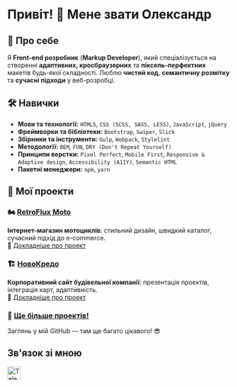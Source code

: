 # Привіт! 👋 Мене звати Олександр

## 🚀 Про себе
Я **Front-end розробник** (**Markup Developer**), який спеціалізується на створенні **адаптивних, кросбраузерних** та **піксель-перфектних** макетів будь-якої складності. Люблю **чистий код**, **семантичну розмітку** та **сучасні підходи** у веб-розробці.

<!-- <img width="40px" height="40px" src="https://img.shields.io/badge/-white?style=for-the-badge&logo=html5&logoColor=#E34F26"/> -->

## 🛠️ Навички
- **Мови та технології:** `HTML5`, `CSS (SCSS, SASS, LESS)`, `JavaScript`, `jQuery`
- **Фреймворки та бібліотеки:** `Bootstrap`, `Swiper`, `Slick`
- **Збірники та інструменти:** `Gulp`, `Webpack`, `Stylelint`
- **Методології:** `BEM`, `FUN`, `DRY (Don't Repeat Yourself)`
- **Принципи верстки:** `Pixel Perfect`, `Mobile First`, `Responsive & Adaptive design`, `Accessibility (A11Y)`, `Semantic HTML`
- **Пакетні менеджери:** `npm`, `yarn`

## 💼 Мої проекти

### 🏍️ [RetroFlux Moto](https://aleks-bitkov.github.io/retroflux-moto/)  
**Інтернет-магазин мотоциклів**: стильний дизайн, швидкий каталог, сучасний підхід до e-commerce.  
🔗 [Докладніше про проект](https://github.com/aleks-bitkov/retroflux-moto)

### 🏗️ [НовоКредо](https://aleks-bitkov.github.io/novokredo/)  
**Корпоративний сайт будівельної компанії**: презентація проєктів, інтеграція карт, адаптивність.  
🔗 [Докладніше про проект](https://github.com/aleks-bitkov/novokredo)

### 🚀 [Ще більше проектів!](https://github.com/aleks-bitkov?tab=repositories)  
Заглянь у мій GitHub — там ще багато цікавого! 😎

## Зв'язок зі мною
<a href="https://t.me/@aleksbitkov" target="_blank">
  <img src="https://upload.wikimedia.org/wikipedia/commons/thumb/8/82/Telegram_logo.svg/2048px-Telegram_logo.svg.png" alt="Telegram" width="30" height="30" />
</a>
<!--
## 📫 Контакты
- 📧 Email: example@email.com
- 💼 LinkedIn: [ТВОЙ ЛИНКЕДИН](https://linkedin.com/in/ТВОЙ_ЛИНКЕДИН)
- 💬 Telegram: [@ТВОЙ_ТГ](https://t.me/ТВОЙ_ТГ)

Буду рад сотрудничеству и интересным проектам! 🚀 -->
